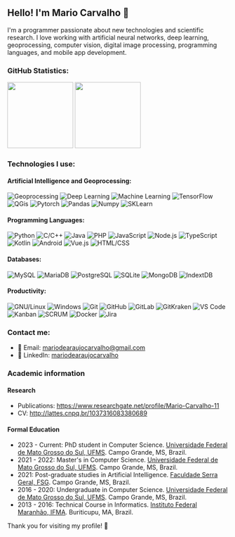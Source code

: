 ## Hello! I'm Mario Carvalho 👋

I'm a programmer passionate about new technologies and scientific research. I love working with artificial neural networks, deep learning, geoprocessing, computer vision, digital image processing, programming languages, and mobile app development. 
### GitHub Statistics:

<div align="left">
  <img height="150em" src="https://github-readme-stats.vercel.app/api?username=MarioCarvalhoBr&show_icons=true&theme=synthwave&include_all_commits=true&count_private=true"/>
  <img height="150em" src="https://github-readme-stats.vercel.app/api/top-langs/?username=MarioCarvalhoBr&layout=compact&langs_count=7&theme=synthwave"/>
</div>

### Technologies I use:

#### Artificial Intelligence and Geoprocessing:
![Geoprocessing](https://img.shields.io/badge/-Geoprocessing-blue?style=flat-square)
![Deep Learning](https://img.shields.io/badge/-Deep%20Learning-orange?style=flat-square&logo=deep-learning)
![Machine Learning](https://img.shields.io/badge/-Machine%20Learning-blue?style=flat-square&logo=machine-learning)
![TensorFlow](https://img.shields.io/badge/-TensorFlow-orange?style=flat-square&logo=tensorflow)
![QGis](https://img.shields.io/badge/-QGis-green?style=flat-square&logo=qgis)
![Pytorch](https://img.shields.io/badge/-Pytorch-blue?style=flat-square&logo=pytorch)
![Pandas](https://img.shields.io/badge/-Pandas-blue?style=flat-square&logo=pandas)
![Numpy](https://img.shields.io/badge/-Numpy-blue?style=flat-square&logo=numpy)
![SKLearn](https://img.shields.io/badge/-SKLearn-blue?style=flat-square&logo=scikit-learn)

#### Programming Languages:
![Python](https://img.shields.io/badge/-Python-blue?style=flat-square&logo=python)
![C/C++](https://img.shields.io/badge/-C/C++-blue?style=flat-square&logo=c%2B%2B)
![Java](https://img.shields.io/badge/-Java-blue?style=flat-square&logo=java)
![PHP](https://img.shields.io/badge/-PHP-blue?style=flat-square&logo=php)
![JavaScript](https://img.shields.io/badge/-JavaScript-blue?style=flat-square&logo=javascript)
![Node.js](https://img.shields.io/badge/-Node.js-green?style=flat-square&logo=node.js)
![TypeScript](https://img.shields.io/badge/-TypeScript-blue?style=flat-square&logo=typescript)
![Kotlin](https://img.shields.io/badge/-Kotlin-orange?style=flat-square&logo=kotlin)
![Android](https://img.shields.io/badge/-Android-green?style=flat-square&logo=android)
![Vue.js](https://img.shields.io/badge/-Vue.js-green?style=flat-square&logo=vue.js)
![HTML/CSS](https://img.shields.io/badge/-HTML/CSS-orange?style=flat-square&logo=html5)

#### Databases:
![MySQL](https://img.shields.io/badge/-MySQL-blue?style=flat-square&logo=mysql)
![MariaDB](https://img.shields.io/badge/-MariaDB-blue?style=flat-square&logo=mariadb)
![PostgreSQL](https://img.shields.io/badge/-PostgreSQL-blue?style=flat-square&logo=postgresql)
![SQLite](https://img.shields.io/badge/-SQLite-blue?style=flat-square&logo=sqlite)
![MongoDB](https://img.shields.io/badge/-MongoDB-green?style=flat-square&logo=mongodb)
![IndextDB](https://img.shields.io/badge/-IndextDB-green?style=flat-square&logo=indextdb)

#### Productivity:
![GNU/Linux](https://img.shields.io/badge/-GNU/Linux-blue?style=flat-square&logo=linux)
![Windows](https://img.shields.io/badge/-Windows-blue?style=flat-square&logo=windows)
![Git](https://img.shields.io/badge/-Git-orange?style=flat-square&logo=git)
![GitHub](https://img.shields.io/badge/-GitHub-black?style=flat-square&logo=github)
![GitLab](https://img.shields.io/badge/-GitLab-orange?style=flat-square&logo=gitlab)
![GitKraken](https://img.shields.io/badge/-GitKraken-black?style=flat-square&logo=gitkraken)
![VS Code](https://img.shields.io/badge/-VS%20Code-blue?style=flat-square&logo=visual-studio-code)
![Kanban](https://img.shields.io/badge/-Kanban-blue?style=flat-square&logo=kanban)
![SCRUM](https://img.shields.io/badge/-SCRUM-blue?style=flat-square&logo=scrum)
![Docker](https://img.shields.io/badge/-Docker-blue?style=flat-square&logo=docker)
![Jira](https://img.shields.io/badge/-Jira-blue?style=flat-square&logo=jira-software)

### Contact me:

- 📧 Email: mariodearaujocarvalho@gmail.com
- 💼 LinkedIn: [mariodearaujocarvalho](https://www.linkedin.com/in/mariodearaujocarvalho/)

### Academic information
#### Research
 - Publications: https://www.researchgate.net/profile/Mario-Carvalho-11
 - CV: http://lattes.cnpq.br/1037316083380689 

#### Formal Education
 - 2023 - Current: PhD student in Computer Science. [Universidade Federal de Mato Grosso do Sul, UFMS](https://www.ufms.br/). Campo Grande, MS, Brazil.
 - 2021 - 2022: Master's in Computer Science. [Universidade Federal de Mato Grosso do Sul, UFMS](https://www.ufms.br/). Campo Grande, MS, Brazil.
 - 2021: Post-graduate studies in Artificial Intelligence. [Faculdade Serra Geral, FSG](https://www.faculdadeserrageralead.com.br). Campo Grande, MS, Brazil.
 - 2016 - 2020: Undergraduate in Computer Science.  [Universidade Federal de Mato Grosso do Sul, UFMS](https://www.ufms.br/). Campo Grande, MS, Brazil.
 - 2013 - 2016: Technical Course in Informatics. [Instituto Federal Maranhão, IFMA](https://buriticupu.ifma.edu.br/). Buriticupu, MA, Brazil.

Thank you for visiting my profile! 🚀


<!--
**MarioCarvalhoBr/MarioCarvalhoBr** is a ✨ _special_ ✨ repository because its `README.md` (this file) appears on your GitHub profile.

Here are some ideas to get you started:

- 🔭 I’m currently working on ...
- 🌱 I’m currently learning ...
- 👯 I’m looking to collaborate on ...
- 🤔 I’m looking for help with ...
- 💬 Ask me about ...
- 📫 How to reach me: ...
- 😄 Pronouns: ...
- ⚡ Fun fact: ...
-->

